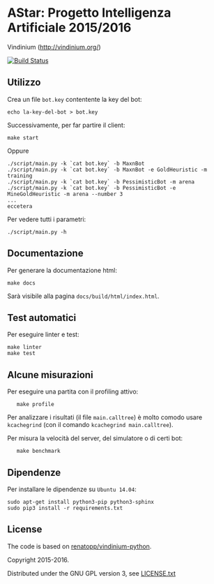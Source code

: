 # AStar: Progetto Intelligenza Artificiale 2015/2016

Vindinium (http://vindinium.org/)

[![Build Status](https://magnum.travis-ci.com/fpoli/ia1516.svg?token=XpqKLcynjTRxpC4xqqri)](https://magnum.travis-ci.com/fpoli/ia1516)


## Utilizzo

Crea un file `bot.key` contentente la key del bot:

	echo la-key-del-bot > bot.key

Successivamente, per far partire il client:

	make start

Oppure

	./script/main.py -k `cat bot.key` -b MaxnBot
	./script/main.py -k `cat bot.key` -b MaxnBot -e GoldHeuristic -m training
	./script/main.py -k `cat bot.key` -b PessimisticBot -m arena
	./script/main.py -k `cat bot.key` -b PessimisticBot -e MineGoldHeuristic -m arena --number 3
	...
	eccetera

Per vedere tutti i parametri:

	./script/main.py -h


## Documentazione

Per generare la documentazione html:

	make docs

Sarà visibile alla pagina `docs/build/html/index.html`.


## Test automatici

Per eseguire linter e test:

	make linter
	make test


## Alcune misurazioni

Per eseguire una partita con il profiling attivo:

       make profile

Per analizzare i risultati (il file `main.calltree`) è molto comodo usare
`kcachegrind` (con il comando `kcachegrind main.calltree`).

Per misura la velocità del server, del simulatore o di certi bot:

       make benchmark


## Dipendenze

Per installare le dipendenze su `Ubuntu 14.04`:

	sudo apt-get install python3-pip python3-sphinx
	sudo pip3 install -r requirements.txt


## License

The code is based on [renatopp/vindinium-python](https://github.com/renatopp/vindinium-python).

Copyright 2015-2016.

Distributed under the GNU GPL version 3, see [LICENSE.txt](LICENSE.txt)
